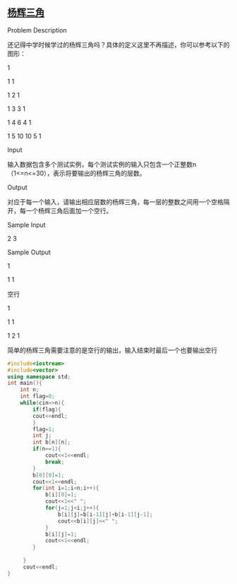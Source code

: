 ## <a href="http://acm.hdu.edu.cn/showproblem.php?pid=2032">杨辉三角</a>
Problem Description

还记得中学时候学过的杨辉三角吗？具体的定义这里不再描述，你可以参考以下的图形：

1

1 1

1 2 1

1 3 3 1

1 4 6 4 1

1 5 10 10 5 1
 

Input

输入数据包含多个测试实例，每个测试实例的输入只包含一个正整数n（1<=n<=30），表示将要输出的杨辉三角的层数。
 

Output

对应于每一个输入，请输出相应层数的杨辉三角，每一层的整数之间用一个空格隔开，每一个杨辉三角后面加一个空行。
 

Sample Input

2 3
 

Sample Output

1

1 1

空行 

1

1 1

1 2 1

简单的杨辉三角需要注意的是空行的输出，输入结束时最后一个也要输出空行
```c++
#include<iostream>
#include<vector>
using namespace std;
int main(){
	int n;
	int flag=0;
	while(cin>>n){
		if(flag){		
		cout<<endl;
		}
		flag=1;
		int j;
		int b[n][n];
		if(n==1){
			cout<<1<<endl;
			break;
		}
		b[0][0]=1;
		cout<<1<<endl;
		for(int i=1;i<n;i++){
			b[i][0]=1;
			cout<<1<<" ";
			for(j=1;j<i;j++){
				b[i][j]=b[i-1][j]+b[i-1][j-1];
				cout<<b[i][j]<<" ";
			}
			b[i][j]=1;
			cout<<1<<endl;
		}
		
	 }
	 cout<<endl;
}
```